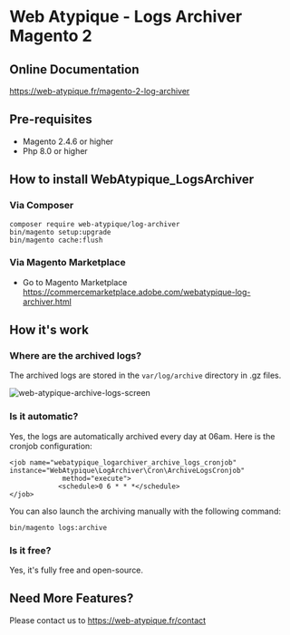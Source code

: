 # Web Atypique - Logs Archiver Magento 2

## Online Documentation
https://web-atypique.fr/magento-2-log-archiver

## Pre-requisites
- Magento 2.4.6 or higher
- Php 8.0 or higher

## How to install WebAtypique_LogsArchiver

### Via Composer
```
composer require web-atypique/log-archiver
bin/magento setup:upgrade
bin/magento cache:flush
```

### Via Magento Marketplace

- Go to Magento Marketplace https://commercemarketplace.adobe.com/webatypique-log-archiver.html

## How it's work

### Where are the archived logs?

The archived logs are stored in the `var/log/archive` directory in .gz files.

![web-atypique-archive-logs-screen](https://github.com/geoffreylopez/logs-archiver/assets/22189480/a3396274-2e66-42b3-941b-3dc1d5e9b077)


### Is it automatic?

Yes, the logs are automatically archived every day at 06am.
Here is the cronjob configuration:
```
<job name="webatypique_logarchiver_archive_logs_cronjob" instance="WebAtypique\LogArchiver\Cron\ArchiveLogsCronjob"
             method="execute">
            <schedule>0 6 * * *</schedule>
</job>
```

You can also launch the archiving manually with the following command:
```
bin/magento logs:archive
```

### Is it free?

Yes, it's fully free and open-source.

## Need More Features?
Please contact us to https://web-atypique.fr/contact
